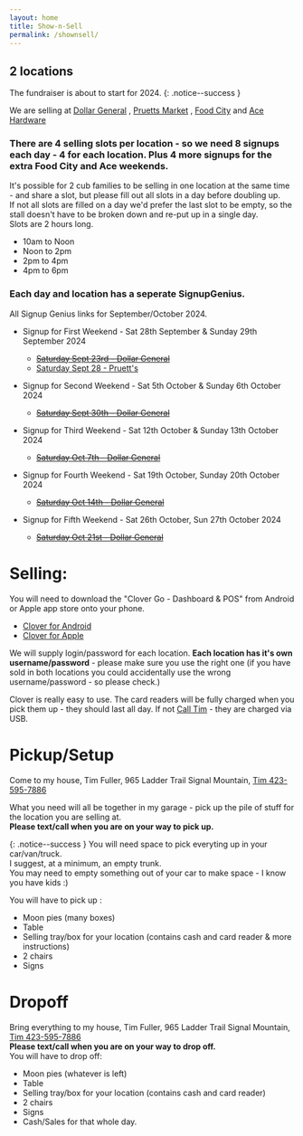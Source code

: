 ```yaml
---
layout: home
title: Show-n-Sell
permalink: /shownsell/
---
```


## 2 locations

The fundraiser is about to start for 2024. 
{: .notice--success }

We are selling at [Dollar General](https://www.google.com/maps/place/Dollar+General/@35.1744822,-85.3314633,17z/data=!3m2!4b1!5s0x8860f449559ad427:0xd12cea5ca04fd5cf!4m5!3m4!1s0x8860f44bffddafb7:0x14737cbbf3090bd2!8m2!3d35.1744822!4d-85.3292746) , 
[Pruetts Market](https://www.google.com/maps/place/Pruett's+Market/@35.1386309,-85.330655,17z/data=!3m1!4b1!4m5!3m4!1s0x8860f5919d29f255:0x510723ddf790f66a!8m2!3d35.1386309!4d-85.328461) , 
[Food City](https://maps.app.goo.gl/AgoqyxFr9Rq8iB4Z9) and 
[Ace Hardware](https://maps.app.goo.gl/ppy6E4F8XSrnRCrD9)


### There are 4 selling slots per location  - so we need 8 signups each day - 4 for each location. Plus 4 more signups for the extra Food City and Ace weekends.

It's possible for 2 cub families to be selling in one location at the same time - and share a slot, but please fill out all slots in a day before doubling up.<br/>
If not all slots are filled on a day we'd prefer the last slot to be empty, so the stall doesn't have to be broken down and re-put up in a single day.<br/>
Slots are 2 hours long. 
- 10am to Noon
- Noon to 2pm
- 2pm to 4pm
- 4pm to 6pm

### Each day and location has a seperate SignupGenius.

All Signup Genius links for September/October 2024.
- Signup for First Weekend - Sat 28th September & Sunday 29th September 2024
  - ~~[Saturday Sept 23rd -  Dollar General](https://www.signupgenius.com/go/5080C4BAFAA29A2FA7-dollar)~~
  - [Saturday Sept 28 - Pruett's](https://www.signupgenius.com/go/10C0A4CA9A628A2FEC43-51063085-moon#/)

- Signup for Second Weekend - Sat 5th October &  Sunday 6th October 2024
  - ~~[Saturday Sept 30th -  Dollar General](https://www.signupgenius.com/go/5080C4BAFAA29A2FA7-satsept1)~~

- Signup for Third Weekend - Sat 12th October & Sunday 13th October 2024
  - ~~[Saturday Oct 7th -  Dollar General](https://www.signupgenius.com/go/5080C4BAFAA29A2FA7-satoct2)~~
  
- Signup for Fourth Weekend - Sat 19th October, Sunday 20th October 2024
  - ~~[Saturday Oct 14th -  Dollar General](https://www.signupgenius.com/go/5080C4BAFAA29A2FA7-satoct6)~~
  
- Signup for Fifth Weekend - Sat 26th October, Sun 27th October 2024
  - ~~[Saturday Oct 21st -  Dollar General](https://www.signupgenius.com/go/5080C4BAFAA29A2FA7-satoct8)~~


    


# Selling:
You will need to download the "Clover Go - Dashboard & POS" from Android or Apple app store onto your phone.
- [Clover for Android](https://play.google.com/store/apps/details?id=clover.companion.app&hl=en_US&gl=US)
- [Clover for Apple](https://apps.apple.com/us/app/clover-go-dashboard-pos/id969311778)

We will supply login/password for each location. **Each location has it's own username/password** - please make sure you use the right one (if you have sold in both locations you could accidentally use the wrong username/password - so please check.)

Clover is really easy to use. The card readers will be fully charged when you pick them up - they should last all day. If not [Call Tim](tel:4235957886) - they are charged via USB.

# Pickup/Setup
Come to my house, Tim Fuller, 965 Ladder Trail Signal Mountain, [Tim 423-595-7886](tel:4235957886) 

What you need will all be together in my garage - pick up the pile of stuff for the location you are selling at. 
<br/>
**Please text/call when you are on your way to pick up.**

{: .notice--success }
You will need space to pick everyting up in your car/van/truck.<br/>
I suggest, at a minimum, an empty trunk. <br/>
You may need to empty something out of your car to make space - I know you have kids :)

You will have to pick up : 
- Moon pies (many boxes)
- Table 
- Selling tray/box for your location (contains cash and card reader & more instructions)
- 2 chairs
- Signs

# Dropoff
Bring everything to my house, Tim Fuller, 965 Ladder Trail Signal Mountain, [Tim 423-595-7886](tel:4235957886) 
<br/>
**Please text/call when you are on your way to drop off.**
<br/>
You will have to drop off: 
- Moon pies (whatever is left)
- Table 
- Selling tray/box for your location (contains cash and card reader)
- 2 chairs
- Signs
- Cash/Sales for that whole day.


